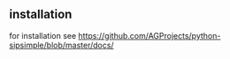 ## installation
for installation see
https://github.com/AGProjects/python-sipsimple/blob/master/docs/
